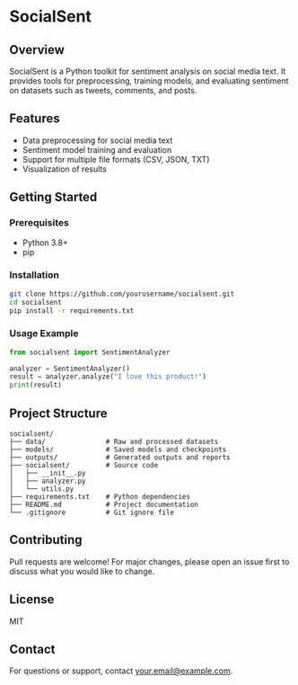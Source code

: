 # SocialSent

## Overview
SocialSent is a Python toolkit for sentiment analysis on social media text. It provides tools for preprocessing, training models, and evaluating sentiment on datasets such as tweets, comments, and posts.

## Features
- Data preprocessing for social media text
- Sentiment model training and evaluation
- Support for multiple file formats (CSV, JSON, TXT)
- Visualization of results

## Getting Started

### Prerequisites
- Python 3.8+
- pip

### Installation
```bash
git clone https://github.com/yourusername/socialsent.git
cd socialsent
pip install -r requirements.txt
```

### Usage Example
```python
from socialsent import SentimentAnalyzer

analyzer = SentimentAnalyzer()
result = analyzer.analyze("I love this product!")
print(result)
```

## Project Structure
```
socialsent/
├── data/               # Raw and processed datasets
├── models/             # Saved models and checkpoints
├── outputs/            # Generated outputs and reports
├── socialsent/         # Source code
│   ├── __init__.py
│   ├── analyzer.py
│   └── utils.py
├── requirements.txt    # Python dependencies
├── README.md           # Project documentation
└── .gitignore          # Git ignore file
```

## Contributing
Pull requests are welcome! For major changes, please open an issue first to discuss what you would like to change.

## License
MIT

## Contact
For questions or support, contact [your.email@example.com](mailto:your.email@example.com).